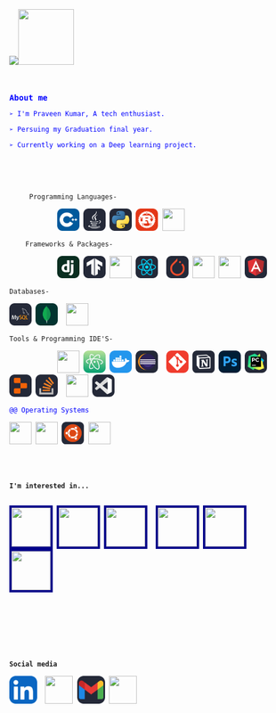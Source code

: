 <div >
    <img src="https://readme-typing-svg.herokuapp.com?font=Garamond&weight=700&size=40&pause=1000&color=F7CA56&random=false&width=435&lines=Hello+folk...;Praveen+here..."><img height=100 width=100 src="https://user-images.githubusercontent.com/74038190/214644152-52f47eb3-5e31-4f47-8758-05c9468d5596.gif">
  </div> <br/>
<code style="color : blue">
<div>
<b style="font-size:120%">About me</b> <br/>
➢ I'm Praveen Kumar, A tech enthusiast.<br/>
➢ Persuing my Graduation final year.<br/>
➢ Currently working on a Deep learning project.<br/>
</div>
<br/> 
<div>
	<a> Programming Languages-</a><br/>
			<a><img src="https://raw.githubusercontent.com/tandpfun/skill-icons/e67133bc60d96561bc247dfbc3eece0a897285c8/icons/CPP.svg" height=40 width=40  ></a> <a><img src="https://github.com/tandpfun/skill-icons/raw/main/icons/Java-Dark.svg" height=40 width=40  ></a> <a><img src="https://github.com/tandpfun/skill-icons/raw/main/icons/Python-Dark.svg" height=40 width=40  ></a> <a><img src="https://github.com/tandpfun/skill-icons/raw/main/icons/Rust.svg" height=40 width=40  ></a> <a><img src="https://img.freepik.com/premium-vector/sql-structured-query-language-icon-label-internet-security-networking-vector-stock-illustration_100456-10733.jpg" height=40 width=40 > </a>  <br/>
	<a>Frameworks & Packages-</a> <br/>
			<a><img src="https://github.com/tandpfun/skill-icons/raw/main/icons/Django.svg" height=40 width=40  ></a> <a><img src="https://github.com/tandpfun/skill-icons/raw/main/icons/TensorFlow-Dark.svg" height=40 width=40  ></a> <a><img src="https://github.com/tandpfun/skill-icons/raw/main/icons/ScikitLearn-Dark.svg" height=40 width=40  ></a> <a><img src="https://github.com/tandpfun/skill-icons/raw/main/icons/React-Dark.svg" height=40 width=40  > </a> <a><img src="https://github.com/tandpfun/skill-icons/raw/main/icons/PyTorch-Dark.svg" height=40 width=40  ></a> <a><img src="https://github.com/tandpfun/skill-icons/raw/main/icons/OpenCV-Dark.svg" height=40 width=40  ></a> <a><img src="https://github.com/tandpfun/skill-icons/raw/main/icons/Npm-Dark.svg" height=40 width=40  ></a> <a><img src="https://github.com/tandpfun/skill-icons/raw/main/icons/Angular-Dark.svg" height=40 width=40  > </a> <br/>
<a>Databases-</a><br/>
<a><img src="https://github.com/tandpfun/skill-icons/raw/main/icons/MySQL-Dark.svg" height=40 width=40  ></a> <a><img src="https://github.com/tandpfun/skill-icons/raw/main/icons/MongoDB.svg" height=40 width=40  > </a> <a><img src="https://encrypted-tbn0.gstatic.com/images?q=tbn:ANd9GcTKVzWk1EB_DUNA5OBe1giw-CErbGYsfbnnLbuGwn_Lbw&s" height=40 width=40  ></a> <br/>
<a>Tools & Programming IDE'S-</a> <br/>
			<a><img src="https://github.com/tandpfun/skill-icons/raw/main/icons/Anaconda-Dark.svg" height=40 width=40  ></a> <a><img src="https://github.com/tandpfun/skill-icons/raw/main/icons/Atom.svg" height=40 width=40  ></a> <a><img src="https://github.com/tandpfun/skill-icons/raw/main/icons/Docker.svg" height=40 width=40  ></a> <a><img src="https://github.com/tandpfun/skill-icons/raw/main/icons/Eclipse-Dark.svg" height=40 width=40  > </a> <a><img src="https://github.com/tandpfun/skill-icons/raw/main/icons/Git.svg" height=40 width=40  ></a> <a><img src="https://github.com/tandpfun/skill-icons/raw/main/icons/Notion-Dark.svg" height=40 width=40  ></a> <a><img src="https://github.com/tandpfun/skill-icons/raw/main/icons/Photoshop.svg" height=40 width=40  ></a> <a><img src="https://github.com/tandpfun/skill-icons/raw/main/icons/PyCharm-Dark.svg" height=40 width=40  > </a> <a><img src="https://github.com/tandpfun/skill-icons/raw/main/icons/Replit-Dark.svg" height=40 width=40  ></a> <a><img src="https://github.com/tandpfun/skill-icons/raw/main/icons/StackOverflow-Dark.svg" height=40 width=40  > </a> <a><img src="https://github.com/tandpfun/skill-icons/raw/main/icons/Sublime-Dark.svg" height=40 width=40  ></a> <a><img src="https://github.com/tandpfun/skill-icons/raw/main/icons/VSCode-Dark.svg" height=40 width=40  ></a> <br/>
@@ Operating Systems <br/>
<a><img src="https://encrypted-tbn0.gstatic.com/images?q=tbn:ANd9GcTpm8JSVmtqaFizcLQKzweWW4K9Jlz7xvWIoJkJIytF0A&s" height=40 width=40  ></a> <a><img src="https://github.com/tandpfun/skill-icons/raw/main/icons/Kali-Dark.svg" height=40 width=40  ></a> <a><img src="https://github.com/tandpfun/skill-icons/raw/main/icons/Ubuntu-Dark.svg" height=40 width=40  ></a> <a><img src="https://github.com/tandpfun/skill-icons/raw/main/icons/Windows-Dark.svg" height=40 width=40  > </a>
</div>
<br/>
<div>
<a><b>I'm interested in... </b> </a>
<br/>
<a><img src="https://t4.ftcdn.net/jpg/03/97/02/07/360_F_397020794_LXE0WLqWxcbhIf2UwXfRtLJwjw8aX5Wj.jpg" height=70 width=70 style="border: #00008B 4px solid;" ></a> <a><img src="https://t4.ftcdn.net/jpg/03/98/18/19/360_F_398181949_BudYmmAeTPJwDz6HMxwf1PL3ZNIblohm.jpg" height=70 width=70 style="border: #00008B 4px solid;" ></a> <a><img src="https://encrypted-tbn0.gstatic.com/images?q=tbn:ANd9GcQJmYh4ieBEdvqO2zBzqUK7DZ8o3Y6gR9HmbEh0d16T1A&s" height=70 width=70 style="border: #00008B 4px solid;" ></a> 	<a><img src="https://png.pngtree.com/png-vector/20230112/ourmid/pngtree-blockchain-vector-transparent-image-png-image_6560354.png" height=70 width=70 style="border: #00008B 4px solid;" ></a> <a><img src="https://w7.pngwing.com/pngs/42/492/png-transparent-inspector-computer-security-malware-computer-icons-attack-security-hacker-cyber-miscellaneous-computer-network-hat-thumbnail.png" height=70 width=70 style="border: #00008B 4px solid;" ></a> <a><img src="https://as1.ftcdn.net/v2/jpg/01/74/05/82/1000_F_174058271_6j3kLUww2hzt5zvXGoeKkPwM1Oc4jkBf.jpg" height=70 width=70 style="border: #00008B 4px solid;" ></a> 
<!-- <a><img src="https://w7.pngwing.com/pngs/42/492/png-transparent-inspector-computer-security-malware-computer-icons-attack-security-hacker-cyber-miscellaneous-computer-network-hat-thumbnail.png" height=120 width=120 style="border: #00008B 4px solid;" ></a> <a><img src="https://w7.pngwing.com/pngs/42/492/png-transparent-inspector-computer-security-malware-computer-icons-attack-security-hacker-cyber-miscellaneous-computer-network-hat-thumbnail.png" height=120 width=120 style="border: #00008B 4px solid;" ></a> -->
</div>
</div>
<br/>
<div>
<p align="left" font-size=100%>
<a><b>Social media</b> </a> <br/>
<a><img src="https://raw.githubusercontent.com/tandpfun/skill-icons/e67133bc60d96561bc247dfbc3eece0a897285c8/icons/LinkedIn.svg" height=50 width=50 ></a> <a> <img src="https://cdn-icons-png.flaticon.com/512/5602/5602732.png" height=50 width=50 ></a><a> <img src="https://raw.githubusercontent.com/tandpfun/skill-icons/e67133bc60d96561bc247dfbc3eece0a897285c8/icons/Gmail-Dark.svg" height=50 width=50 ></a><a> <img src="https://upload.wikimedia.org/wikipedia/commons/thumb/1/1b/Facebook_icon.svg/384px-Facebook_icon.svg.png?20220812153731" height=50 width=50 ></a>
</p>
</div>
</code>
